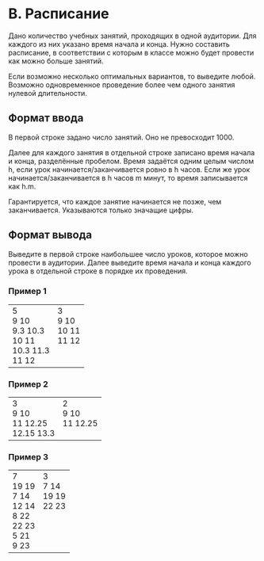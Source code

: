 # B. Расписание

Дано количество учебных занятий, проходящих в одной аудитории. Для каждого из них указано время начала и конца. 
Нужно составить расписание, в соответствии с которым в классе можно будет провести как можно больше занятий.

Если возможно несколько оптимальных вариантов, то выведите любой. Возможно одновременное проведение более чем 
одного занятия нулевой длительности.

## Формат ввода

В первой строке задано число занятий. Оно не превосходит 1000.

Далее для каждого занятия в отдельной строке записано время начала и конца, разделённые пробелом. Время задаётся 
одним целым числом h, если урок начинается/заканчивается ровно в h часов. Если же урок начинается/заканчивается в 
h часов m минут, то время записывается как h.m.

Гарантируется, что каждое занятие начинается не позже, чем заканчивается. Указываются только значащие цифры.

## Формат вывода

Выведите в первой строке наибольшее число уроков, которое можно провести в аудитории. Далее выведите время начала и
конца каждого урока в отдельной строке в порядке их проведения.

### Пример 1

<table><tr>
<td>
5<br>
9 10<br>
9.3 10.3<br>
10 11<br>
10.3 11.3<br>
11 12
</td>
<td>
3<br>
9 10<br>
10 11<br>
11 12<br>
<br>
<br>
</td>
</tr></table>

### Пример 2

<table><tr>
<td>
3<br>
9 10<br>
11 12.25<br>
12.15 13.3
</td>
<td>
2<br>
9 10<br>
11 12.25<br>
<br>
</td>
</tr></table>

### Пример 3

<table><tr>
<td>
7<br>
19 19<br>
7 14<br>
12 14<br>
8 22<br>
22 23<br>
5 21<br>
9 23
</td>
<td>
3<br>
7 14<br>
19 19<br>
22 23<br>
<br>
<br>
<br>
<br>
</td>
</tr></table>